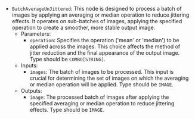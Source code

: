- `BatchAverageUnJittered`: This node is designed to process a batch of images by applying an averaging or median operation to reduce jittering effects. It operates on sub-batches of images, applying the specified operation to create a smoother, more stable output image.
    - Parameters:
        - `operation`: Specifies the operation ('mean' or 'median') to be applied across the images. This choice affects the method of jitter reduction and the final appearance of the output image. Type should be `COMBO[STRING]`.
    - Inputs:
        - `images`: The batch of images to be processed. This input is crucial for determining the set of images on which the averaging or median operation will be applied. Type should be `IMAGE`.
    - Outputs:
        - `image`: The processed batch of images after applying the specified averaging or median operation to reduce jittering effects. Type should be `IMAGE`.
